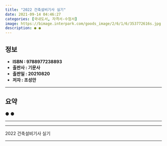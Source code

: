 ```yaml
---
title: "2022 건축설비기사 실기"
date: 2021-09-14 04:46:27
categories: [국내도서, 자격서-수험서]
image: https://bimage.interpark.com/goods_image/2/6/1/6/353772616s.jpg
description: ● ●
---
```


## **정보**

- **ISBN : 9788977238893**
- **출판사 : 기문사**
- **출판일 : 20210820**
- **저자 : 조성안**

------



## **요약**

●  ●  

------



------


2022 건축설비기사 실기 

------


